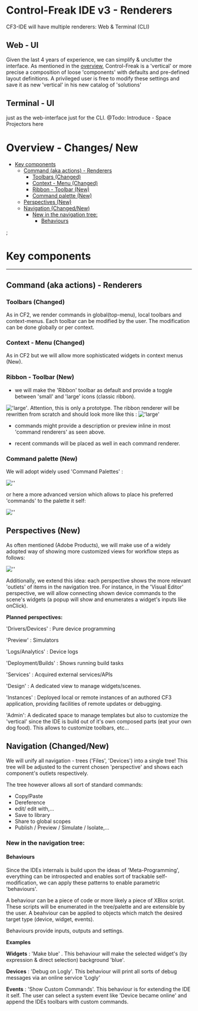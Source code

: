 # Control-Freak IDE v3 - Renderers

CF3-IDE will have multiple renderers: Web & Terminal (CLI)

## Web - UI

Given the last 4 years of experience, we can simplify & unclutter the interface. As mentioned in the [overview](../Control-Freak-v3.md), Control-Freak is a 'vertical' or more precise a composition of loose 'components' with defaults and pre-defined layout definitions. A privileged user is free to modify these settings and save it as new 'vertical' in his new catalog of 'solutions'

## Terminal - UI

just as the web-interface just for the CLI.
@Todo: Introduce - Space Projectors here

# Overview - Changes/ New

<!-- toc -->

- [Key components](#key-components)
  * [Command (aka actions) - Renderers](#command-aka-actions---renderers)
    + [Toolbars (Changed)](#toolbars-changed)
    + [Context - Menu (Changed)](#context---menu-changed)
    + [Ribbon - Toolbar (New)](#ribbon---toolbar-new)
    + [Command palette (New)](#command-palette-new)
  * [Perspectives (New)](#perspectives-new)
  * [Navigation (Changed/New)](#navigation-changednew)
    + [New in the navigation tree:](#new-in-the-navigation-tree)
      - [Behaviours](#behaviours)

<!-- tocstop -->

;

# Key components

<hr/>

## Command (aka actions) - Renderers

### Toolbars (Changed)

As in CF2, we render commands in global(top-menu), local toolbars and context-menus. Each toolbar can be modified by the user. The modification can be done globally or per context.

### Context - Menu (Changed)

As in CF2 but we will allow more sophisticated widgets in context menus (New).

### Ribbon - Toolbar (New)

- we will make the 'Ribbon' toolbar as default and provide a toggle between 'small' and 'large' icons (classic ribbon).

!['large'](./ribbons.png). Attention, this is only a prototype. The ribbon renderer will be rewritten from scratch and should look more like this : !['large'](./ribbons-fusion.png)

- commands might provide a description or preview inline in most 'command renderers' as seen above.

- recent commands will be placed as well in each command renderer.

### Command palette (New)

We will adopt widely used 'Command Palettes' :

![''](./command-palette.png)

or here a more advanced version which allows to place his preferred 'commands' to the palette it self:

![''](./command-palette-fusion.png)

## Perspectives (New)

As often mentioned (Adobe Products), we will make use of a widely adopted way of showing more customized views for workflow steps as follows:

![''](./perspectives.png)

Additionally, we extend this idea: each perspective shows the more relevant 'outlets' of items in the navigation tree. For instance, in the 'Visual Editor' perspective, we will allow connecting shown device commands to the scene's widgets (a popup will show and enumerates a widget's inputs like onClick).

**Planned perspectives:**

'Drivers/Devices' : Pure device programming

'Preview' : Simulators

'Logs/Analytics' : Device logs

'Deployment/Builds' : Shows running build tasks

'Services' : Acquired external services/APIs

'Design' : A dedicated view to manage widgets/scenes.

'Instances' : Deployed local or remote instances of an authored CF3 application, providing facilities of remote updates or debugging.

'Admin': A dedicated space to manage templates but also to customize the 'vertical' since the IDE is build out of it's own composed parts (eat your own dog food). This allows to customize toolbars, etc...

## Navigation (Changed/New)

We will unify all navigation - trees ('Files', 'Devices') into a single tree! This tree will be adjusted to the current chosen 'perspective' and shows each component's outlets respectively.

The tree however allows all sort of standard commands:

- Copy/Paste
- Dereference
- edit/ edit with,...
- Save to library
- Share to global scopes
- Publish / Preview / Simulate / Isolate,...

### New in the navigation tree:

#### Behaviours

Since the IDEs internals is build upon the ideas of 'Meta-Programming', everything can be introspected and enables sort of trackable self-modification, we can apply these patterns to enable parametric 'behaviours'.

A behaviour can be a piece of code or more likely a piece of XBlox script. These scripts will be enumerated in the tree/palette and are extensible by the user. A beahviour can be applied to objects which match the desired target type (device, widget, events).

Behaviours provide inputs, outputs and settings.

**Examples**

**Widgets** : 'Make blue' . This behaviour will make the selected widget's (by expression & direct selection) background 'blue'.

**Devices** : 'Debug on Logly'. This behaviour will print all sorts of debug messages via an online service 'Logly'

**Events** : 'Show Custom Commands'. This behaviour is for extending the IDE it self. The user can select a system event like 'Device became online' and append the IDEs toolbars with custom commands.


